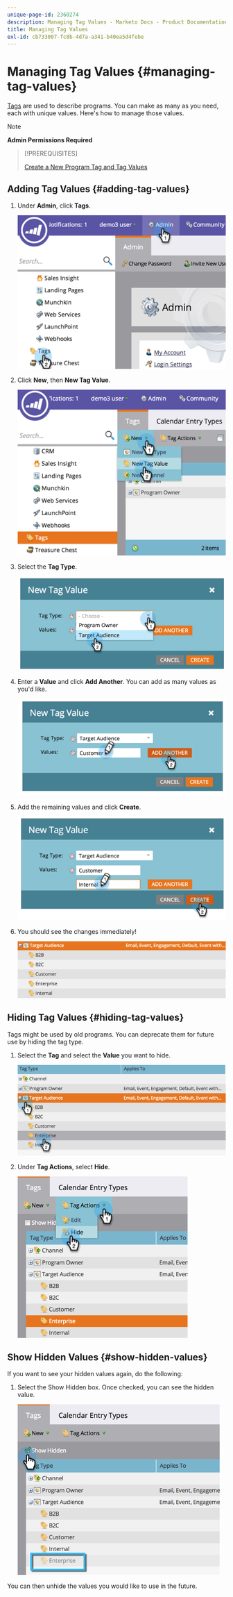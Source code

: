 ```yaml
---
unique-page-id: 2360274
description: Managing Tag Values - Marketo Docs - Product Documentation
title: Managing Tag Values
exl-id: cb733007-fc8b-4d7a-a341-b40ea5d4febe
---
```

# Managing Tag Values {#managing-tag-values}

[Tags](/help/marketo/product-docs/core-marketo-concepts/programs/working-with-programs/understanding-tags.md) are used to describe programs. You can make as many as you need, each with unique values. Here's how to manage those values.

>[!NOTE]
>
>**Admin Permissions Required**

>[!PREREQUISITES]
>
>[Create a New Program Tag and Tag Values](/help/marketo/product-docs/administration/tags/create-a-new-program-tag-and-tag-values.md)

## Adding Tag Values {#adding-tag-values}

1. Under **Admin**, click **Tags**.

   ![](assets/image2014-9-24-12-3a24-3a55.png)

1. Click **New**, then **New Tag Value**.

   ![](assets/image2014-9-24-12-3a25-3a23.png)

1. Select the **Tag Type**.

   ![](assets/image2014-9-24-12-3a26-3a2.png)

1. Enter a **Value** and click **Add Another**. You can add as many values as you'd like.

   ![](assets/image2014-9-24-12-3a26-3a27.png)

1. Add the remaining values and click **Create**.

   ![](assets/image2014-9-24-12-3a26-3a55.png)

1. You should see the changes immediately!

   ![](assets/image2014-9-24-12-3a27-3a34.png)

## Hiding Tag Values {#hiding-tag-values}

Tags might be used by old programs. You can deprecate them for future use by hiding the tag type.

1. Select the **Tag** and select the **Value** you want to hide.

   ![](assets/image2014-9-24-12-3a28-3a25.png)

1. Under **Tag Actions**, select **Hide**.

   ![](assets/image2014-9-24-12-3a29-3a4.png)

## Show Hidden Values {#show-hidden-values}

If you want to see your hidden values again, do the following:

1. Select the Show Hidden box. Once checked, you can see the hidden value.

   ![](assets/image2014-9-24-12-3a29-3a58.png)

You can then unhide the values you would like to use in the future.
